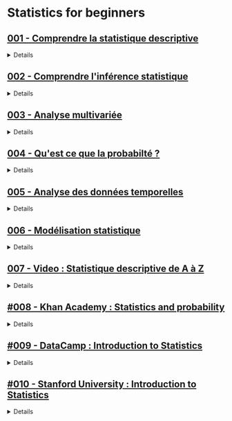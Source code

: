 # **Statistics for beginners**

## [001 - Comprendre la statistique descriptive](https://openclassrooms.com/fr/courses/7410486-nettoyez-et-analysez-votre-jeu-de-donnees)

<details>
  <summary>Details</summary>
  
</details>


## [002 - Comprendre l'inférence statistique](https://openclassrooms.com/fr/courses/4525306-initiez-vous-a-la-statistique-inferentielle)

<details>
  <summary>Details</summary>
  
</details>

## [003 - Analyse multivariée](https://openclassrooms.com/fr/courses/4525281-realisez-une-analyse-exploratoire-de-donnees)

<details>
  <summary>Details</summary>

</details>

## [004 - Qu'est ce que la probabilté ?](https://openclassrooms.com/fr/courses/4525296-maitrisez-les-bases-des-probabilites)

<details>
  <summary>Details</summary>

</details>

## [005 - Analyse des données temporelles](https://openclassrooms.com/fr/courses/4525371-analysez-et-modelisez-des-series-temporelles)

<details>
  <summary>Details</summary>
  
</details>

## [006 - Modélisation statistique](https://openclassrooms.com/fr/courses/4525326-realisez-des-modelisations-de-donnees-performantes)

<details>
  <summary>Details</summary>

</details>

## [007 - **Video** : Statistique descriptive de A à Z](https://youtube.com/playlist?list=PLHv_18PNzsyr1gsNJp7Q4VmV9v9vcMkbH&si=gbesV_TZIA7d5rAQ)

<details>
  <summary>Details</summary>

</details>

## [#008 - Khan Academy : Statistics and probability](https://www.khanacademy.org/math/statistics-probability)

<details>
  <summary>Details</summary>

</details>

## [#009 - DataCamp : Introduction to Statistics](https://www.datacamp.com/courses/introduction-to-statistics)

<details>
  <summary>Details</summary>

</details>

## [#010 - Stanford University : Introduction to Statistics](https://online.stanford.edu/courses/xfds110-introduction-statistics)

<details>
  <summary>Details</summary>

</details>